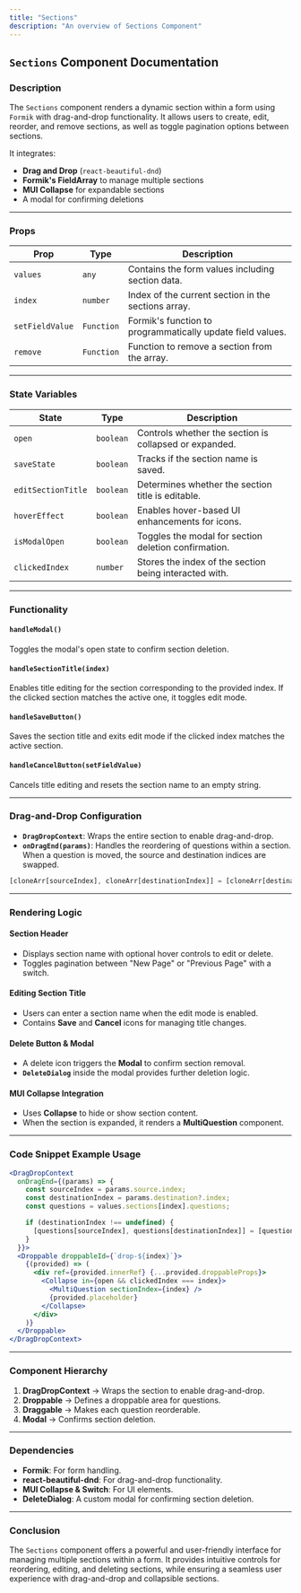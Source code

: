 ```yaml
---
title: "Sections"
description: "An overview of Sections Component"
---
```


## `Sections` Component Documentation

### **Description**

The `Sections` component renders a dynamic section within a form using `Formik` with drag-and-drop functionality. It allows users to create, edit, reorder, and remove sections, as well as toggle pagination options between sections.

It integrates:

- **Drag and Drop** (`react-beautiful-dnd`)
- **Formik's FieldArray** to manage multiple sections
- **MUI Collapse** for expandable sections
- A modal for confirming deletions

---

### **Props**

| Prop            | Type       | Description                                                |
| --------------- | ---------- | ---------------------------------------------------------- |
| `values`        | `any`      | Contains the form values including section data.           |
| `index`         | `number`   | Index of the current section in the sections array.        |
| `setFieldValue` | `Function` | Formik's function to programmatically update field values. |
| `remove`        | `Function` | Function to remove a section from the array.               |

---

### **State Variables**

| State              | Type      | Description                                            |
| ------------------ | --------- | ------------------------------------------------------ |
| `open`             | `boolean` | Controls whether the section is collapsed or expanded. |
| `saveState`        | `boolean` | Tracks if the section name is saved.                   |
| `editSectionTitle` | `boolean` | Determines whether the section title is editable.      |
| `hoverEffect`      | `boolean` | Enables hover-based UI enhancements for icons.         |
| `isModalOpen`      | `boolean` | Toggles the modal for section deletion confirmation.   |
| `clickedIndex`     | `number`  | Stores the index of the section being interacted with. |

---

### **Functionality**

#### **`handleModal()`**

Toggles the modal's open state to confirm section deletion.

#### **`handleSectionTitle(index)`**

Enables title editing for the section corresponding to the provided index. If the clicked section matches the active one, it toggles edit mode.

#### **`handleSaveButton()`**

Saves the section title and exits edit mode if the clicked index matches the active section.

#### **`handleCancelButton(setFieldValue)`**

Cancels title editing and resets the section name to an empty string.

---

### **Drag-and-Drop Configuration**

- **`DragDropContext`**: Wraps the entire section to enable drag-and-drop.
- **`onDragEnd(params)`**: Handles the reordering of questions within a section. When a question is moved, the source and destination indices are swapped.

```js
[cloneArr[sourceIndex], cloneArr[destinationIndex]] = [cloneArr[destinationIndex], cloneArr[sourceIndex]];
```

---

### **Rendering Logic**

#### **Section Header**

- Displays section name with optional hover controls to edit or delete.
- Toggles pagination between "New Page" or "Previous Page" with a switch.

#### **Editing Section Title**

- Users can enter a section name when the edit mode is enabled.
- Contains **Save** and **Cancel** icons for managing title changes.

#### **Delete Button & Modal**

- A delete icon triggers the **Modal** to confirm section removal.
- **`DeleteDialog`** inside the modal provides further deletion logic.

#### **MUI Collapse Integration**

- Uses **Collapse** to hide or show section content.
- When the section is expanded, it renders a **MultiQuestion** component.

---

### **Code Snippet Example Usage**

```jsx
<DragDropContext
  onDragEnd={(params) => {
    const sourceIndex = params.source.index;
    const destinationIndex = params.destination?.index;
    const questions = values.sections[index].questions;

    if (destinationIndex !== undefined) {
      [questions[sourceIndex], questions[destinationIndex]] = [questions[destinationIndex], questions[sourceIndex]];
    }
  }}>
  <Droppable droppableId={`drop-${index}`}>
    {(provided) => (
      <div ref={provided.innerRef} {...provided.droppableProps}>
        <Collapse in={open && clickedIndex === index}>
          <MultiQuestion sectionIndex={index} />
          {provided.placeholder}
        </Collapse>
      </div>
    )}
  </Droppable>
</DragDropContext>
```

---

### **Component Hierarchy**

1. **DragDropContext** → Wraps the section to enable drag-and-drop.
2. **Droppable** → Defines a droppable area for questions.
3. **Draggable** → Makes each question reorderable.
4. **Modal** → Confirms section deletion.

---

### **Dependencies**

- **Formik**: For form handling.
- **react-beautiful-dnd**: For drag-and-drop functionality.
- **MUI Collapse & Switch**: For UI elements.
- **DeleteDialog**: A custom modal for confirming section deletion.

---

### **Conclusion**

The `Sections` component offers a powerful and user-friendly interface for managing multiple sections within a form. It provides intuitive controls for reordering, editing, and deleting sections, while ensuring a seamless user experience with drag-and-drop and collapsible sections.
